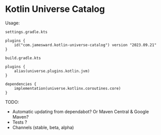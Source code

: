 # Kotlin Universe Catalog

Usage:

`settings.gradle.kts`
```
plugins {
    id("com.jamesward.kotlin-universe-catalog") version "2023.09.21"
}
```

`build.gradle.kts`
```
plugins {
    alias(universe.plugins.kotlin.jvm)
}

dependencies {
    implementation(universe.kotlinx.coroutines.core)
}
```


TODO:
- Automatic updating from dependabot? Or Maven Central & Google Maven?
- Tests ?
- Channels (stable, beta, alpha)
